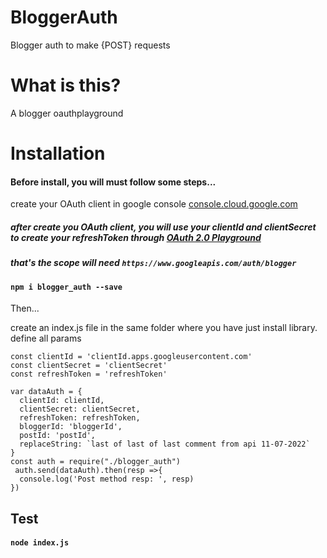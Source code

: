 # BloggerAuth
Blogger auth to make {POST} requests

# What is this?

A blogger oauthplayground

# Installation

#### Before install, you will must follow some steps...
create your OAuth client in google console
[console.cloud.google.com](https://console.cloud.google.com/apis/credentials)

##### after create you OAuth client, you will use your clientId and clientSecret to create your refreshToken through [OAuth 2.0 Playground](https://developers.google.com/oauthplayground/)

##### that's the scope will need `https://www.googleapis.com/auth/blogger`

#### 

#### `npm i blogger_auth --save`

Then...

create an index.js file in the same folder where you have just install library.
define all params
```
const clientId = 'clientId.apps.googleusercontent.com'
const clientSecret = 'clientSecret'
const refreshToken = 'refreshToken'

var dataAuth = {
  clientId: clientId,
  clientSecret: clientSecret,
  refreshToken: refreshToken,
  bloggerId: 'bloggerId',
  postId: 'postId',
  replaceString: `last of last of last comment from api 11-07-2022` 
}
const auth = require("./blogger_auth")
 auth.send(dataAuth).then(resp =>{
  console.log('Post method resp: ', resp) 
})
```

## Test
#### `node index.js`
